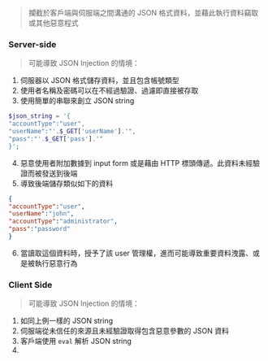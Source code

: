 
> 攔截於客戶端與伺服端之間溝通的 JSON  格式資料，並藉此執行資料竊取或其他惡意程式

### Server-side 

> 可能導致 JSON Injection 的情境：

1.  伺服器以 JSON 格式儲存資料，並且包含帳號類型
2.  使用者名稱及密碼可以在不經過驗證、過濾即直接被存取
3.  使用簡單的串聯來創立 JSON string

 ```php
$json_string = '{
"accountType":"user",
"userName":"'.$_GET['userName'].'",
"pass":"'.$_GET['pass'].'"
}';
```

4.  惡意使用者附加數據到 input form 或是藉由 HTTP 標頭傳遞。此資料未經驗證而被發送到後端
5.  導致後端儲存類似如下的資料
   ```JSON
{ 
  "accountType":"user",
  "userName":"john",
  "accountType":"administrator",
  "pass":"password"
}
```
6.  當讀取這個資料時，授予了該 user 管理權，進而可能導致重要資料洩露、或是被執行惡意行為

### Client Side

> 可能導致 JSON Injection 的情境：

1.  如同上例一樣的 JSON string
2.  伺服端從未信任的來源且未經驗證取得包含惡意參數的 JSON 資料
3.  客戶端使用 `eval` 解析 JSON string
4.  
